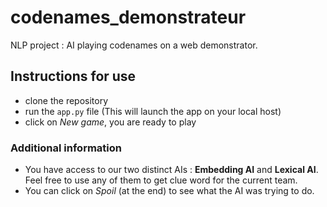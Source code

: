# codenames_demonstrateur
NLP project : AI playing codenames on a web demonstrator.


## Instructions for use

- clone the repository
- run the <code>app.py</code> file (This will launch the app on your local host)
- click on *New game*, you are ready to play 

### Additional information

- You have access to our two distinct AIs : 
**Embedding AI** and **Lexical AI**. Feel free to use any of them to get clue word for the current team. 
- You can click on *Spoil* (at the end) to see what the AI was trying to do. 

